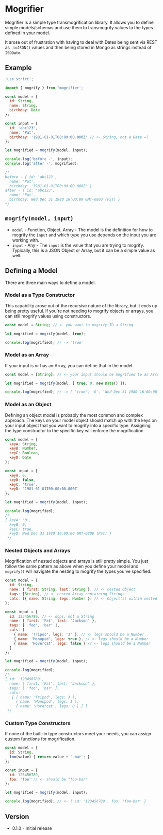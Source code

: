 # Mogrifier

Mogrifier is a simple type transmogrification library.  It allows you to define simple models/schemas and use them to transmogrify values to the types defined in your model.

It arose out of frustration with having to deal with Dates being sent via REST as `.toJSON()` values and then being stored in Mongo as strings instead of `ISODate`.

## Example

```javascript
'use strict';

import { mogrify } from 'mogrifier';

const model = {
  id: String,
  name: String,
  birthday: Date
};

const input = {
  id: 'abc123',
  name: 'Pat',
  birthday: '1981-01-01T00:00:00.000Z' // <- String, not a Date =(
};

let mogrified = mogrify(model, input);

console.log('before -', input);
console.log('after -', mogrified);

/*
before - { id: 'abc123',
  name: 'Pat',
  birthday: '1981-01-01T00:00:00.000Z' }
after - { id: 'abc123',
  name: 'Pat',
  birthday: Wed Dec 31 1980 16:00:00 GMT-0800 (PST) }
*/
```

## `mogrify(model, input)`

- `model` - Function, Object, Array - The model is the definition for how to mogrify the `input` and which type you use depends on the input you are working with.
- `input` - Any - The `input` is the value that you are trying to mogrify. Typically, this is a JSON Object or Array, but it can be a simple value as well.

## Defining a Model

There are three main ways to define a model.

### Model as a Type Constructor

This capability arose out of the recursive nature of the library, but it ends up being pretty useful. If you're not needing to mogrify objects or arrays, you can still mogrify values using constructors.

```javascript
const model = String; // <- you want to mogrify TO a String

let mogrified = mogrify(model, true);

console.log(mogrified); // -> 'true'
```

### Model as an Array

If your input is or has an Array, you can define that in the model.

```javascript
const model = [String]; // <- your input should be mogrified to an Array of Strings

let mogrified = mogrify(model, [ true, 0, new Date() ]);

console.log(mogrified); // -> [ 'true', '0', 'Wed Dec 31 1980 16:00:00 GMT-0800 (PST)' ]
```

### Model as an Object

Defining an object model is probably the most common and complex approach. The keys on your model object should match up with the keys on your input object that you want to mogrify into a specific type. Assigning the type constructor to the specific key will enforce the mogrification.

``` javascript
const model = {
  keyA: String,
  keyB: Number,
  keyC: Boolean,
  keyD: Date
};

const input = {
  keyA: 0,
  keyB: false,
  keyC: 'true',
  keyD: '1981-01-01T00:00:00.000Z'
};

let mogrified = mogrify(model, input);

console.log(mogrified);
/*
{ keyA: '0',
  keyB: 0,
  keyC: true,
  keyD: Wed Dec 31 1980 16:00:00 GMT-0800 (PST) }
 */
```

### Nested Objects and Arrays

Mogrification of nested objects and arrays is still pretty simple. You just follow the same pattern as above when you define your model and `mogrify()` will navigate the nesting to mogrify the types you've specified.

```javascript
const model = {
  id: String,
  name: { first: String, last: String }, // <- nested Object
  tags: [String], // <- nested Array containing Strings
  cats: [{ name: String, legs: Number }] // <- Object(s) within nested Array
};

const input = {
  id: 123456789, // <- oops, not a String
  name: { first: 'Pat', last: 'Jackson' },
  tags: [ 'foo', 'bar' ],
  cats: [
    { name: 'Tripod', legs: '3' }, // <- legs should be a Number
    { name: 'Monopod', legs: true }, // <- legs should be a Number
    { name: 'Hovercat', legs: false } // <- legs should be a Number
  ]
};

let mogrified = mogrify(model, input);

console.log(mogrified);
/*
{ id: '123456789',
  name: { first: 'Pat', last: 'Jackson' },
  tags: [ 'foo', 'bar' ],
  cats:
   [ { name: 'Tripod', legs: 3 },
     { name: 'Monopod', legs: 1 },
     { name: 'Hovercat', legs: 0 } ] }
 */
```

### Custom Type Constructors

If none of the built-in type constructors meet your needs, you can assign custom functions for mogrification.

```javascript
const model = {
  id: String,
  foo(value) { return value + '-bar'; }
};

const input = {
  id: 123456789,
  foo: 'foo' // <- should be "foo-bar"
};

let mogrified = mogrify(model, input);

console.log(mogrified); // <- { id: '123456789', foo: 'foo-bar' }
```

## Version

- 0.1.0 - Initial release
